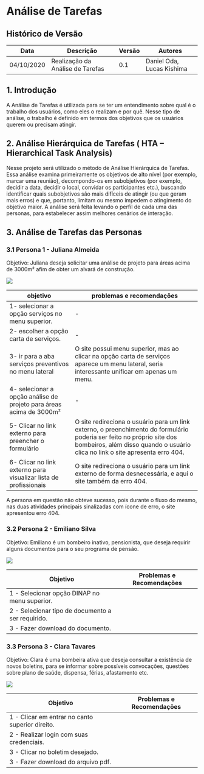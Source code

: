 # Análise de Tarefas

## Histórico de Versão 

| Data | Descrição | Versão | Autores |
| -------- | -------- | -------- | -------- |
| 04/10/2020 | Realização da Análise de Tarefas | 0.1 | Daniel Oda, Lucas Kishima |

## 1. Introdução

A Análise de Tarefas é utilizada para se ter um entendimento sobre qual é o trabalho dos usuários, como eles o realizam e por quê. Nesse tipo de análise, o trabalho é definido em termos dos objetivos que os usuários querem ou precisam atingir. 

## 2. Análise Hierárquica de Tarefas ( HTA – Hierarchical Task Analysis)

Nesse projeto será utilizado o método de Análise Hierárquica de Tarefas.  Essa análise examina primeiramente os objetivos de alto nível (por exemplo, marcar uma reunião), decompondo-os em subobjetivos (por exemplo, decidir a data, decidir o local, convidar os participantes etc.), buscando identificar quais subobjetivos são mais difíceis de atingir (ou que geram mais erros) e que, portanto, limitam ou mesmo impedem o atingimento do objetivo maior. A análise será feita levando o perfil de cada uma das personas, para estabelecer assim melhores cenários de interação.

## 3. Análise de Tarefas das Personas

### 3.1 Persona 1 - Juliana Almeida
 
 Objetivo: Juliana deseja solicitar uma análise de projeto para áreas acima de 3000m² afim de obter um alvará de construção.
 
![](https://i.imgur.com/VzD4YQq.png)


| objetivo | problemas e recomendações | 
| -------- | -------- | 
| 1- selecionar a opção serviços no menu superior.    |    -    |
| 2- escolher a opção carta de serviços.    | -     |
| 3- ir para a aba serviços preventivos no menu lateral   |O site possui menu superior, mas ao clicar na opção carta de serviços aparece um menu lateral, seria interessante unificar em apenas um menu. |
| 4- selecionar a opção análise de projeto para áreas acima de 3000m²   |  -  |
| 5- Clicar no link externo para preencher o formulário   |O site redireciona o usuário para um link externo, o preenchimento do formulário poderia ser feito no próprio site dos bombeiros, além disso quando o usuário clica no link o site apresenta erro 404.
| 6- Clicar no link externo para visualizar lista de profissionais  |O site redireciona o usuário para um link externo de forma desnecessária, e aqui o site também da erro 404. |

A persona em questão não obteve sucesso, pois durante o fluxo do mesmo, nas duas atividades principais sinalizadas com ícone de erro, o site apresentou erro 404.



### 3.2 Persona 2 - Emiliano Silva

Objetivo: Emiliano é um bombeiro inativo, pensionista, que deseja requirir alguns documentos para o seu programa de pensão.

![](https://i.imgur.com/oWkeCxL.png)

| Objetivo | Problemas e Recomendações | 
| -------- | -------- | 
| 1 - Selecionar opção DINAP no menu superior.     |     |
| 2 - Selecionar tipo de documento a ser requirido.|     |
| 3 - Fazer download do documento.|     | 


### 3.3 Persona 3 - Clara Tavares

Objetivo: Clara é uma bombeira ativa que deseja consultar a existência de novos boletins, para se informar sobre possíveis convocações, questões sobre plano de saúde, dispensa, férias, afastamento etc.

![](https://i.imgur.com/rMsbY9v.png)

| Objetivo | Problemas e Recomendações | 
| -------- | -------- | 
| 1 - Clicar em entrar no canto superior direito.     |     |
| 2 - Realizar login com suas credenciais.|     |
| 3 - Clicar no boletim desejado.|     |
| 3 - Fazer download do arquivo pdf.|     | 